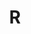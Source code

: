 ---
title: R
description: My projects in R
image:

# Badge style
style:
    background: "#2a9d8f"
    color: "#fff"
---